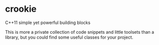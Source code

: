 crookie
=======

C++11 simple yet powerful building blocks

This is more a private collection of code snippets and little toolsets than a library, but you could find some useful classes for your project.